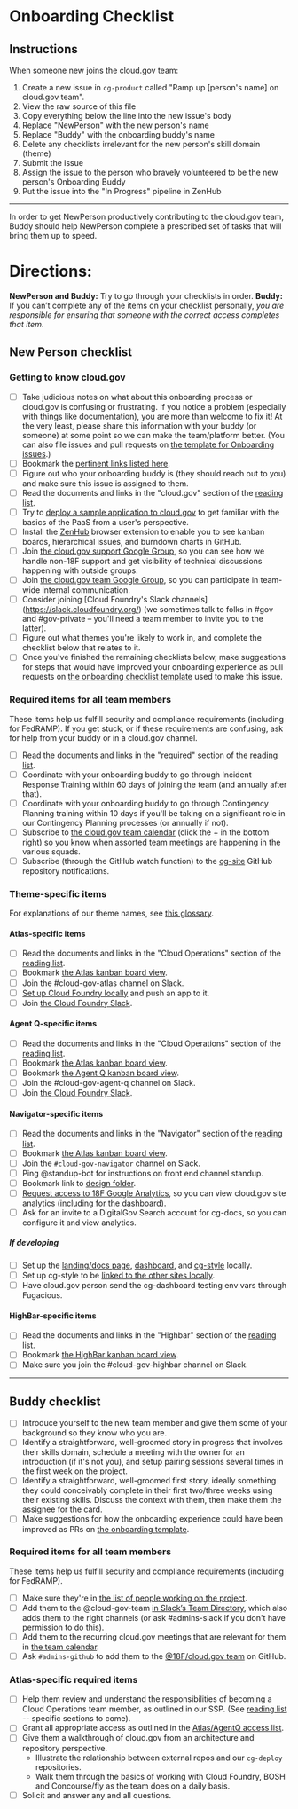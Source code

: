 # Onboarding Checklist

## Instructions

When someone new joins the cloud.gov team:

1. Create a new issue in `cg-product` called "Ramp up [person's name] on cloud.gov team".
2. View the raw source of this file
3. Copy everything below the line into the new issue's body
4. Replace "NewPerson" with the new person's name
5. Replace "Buddy" with the onboarding buddy's name
4. Delete any checklists irrelevant for the new person's skill domain (theme)
5. Submit the issue
6. Assign the issue to the person who bravely volunteered to be the new person's Onboarding Buddy
7. Put the issue into the "In Progress" pipeline in ZenHub

---

In order to get NewPerson productively contributing to the cloud.gov team, Buddy should help NewPerson complete a prescribed set of tasks that will bring them up to speed.

# Directions:
**NewPerson and Buddy:** Try to go through your checklists in order.
**Buddy:** If you can’t complete any of the items on your checklist personally, _you are responsible for ensuring that someone with the correct access completes that item_.

## New Person checklist

### Getting to know cloud.gov
- [ ] Take judicious notes on what about this onboarding process or cloud.gov is confusing or frustrating. If you notice a problem (especially with things like documentation), you are more than welcome to fix it! At the very least, please share this information with your buddy (or someone) at some point so we can make the team/platform better. (You can also file issues and pull requests on [the template for Onboarding issues](https://github.com/18F/cg-product/blob/master/OnboardingChecklist.md).)
- [ ] Bookmark the [pertinent links listed here](https://github.com/18F/cg-product/blob/master/PertinentLinks.md).
- [ ] Figure out who your onboarding buddy is (they should reach out to you) and make sure this issue is assigned to them.
- [ ] Read the documents and links in the "cloud.gov" section of the [reading list](https://github.com/18F/cg-product/blob/master/ReadingList.md).
- [ ] Try to [deploy a sample application to cloud.gov](https://docs.cloud.gov/getting-started/your-first-deploy/) to get familiar with the basics of the PaaS from a user's perspective.
- [ ] Install the [ZenHub](https://zenhub.io) browser extension to enable you to see kanban boards, hierarchical issues, and burndown charts in GitHub.
- [ ] Join [the cloud.gov support Google Group](https://groups.google.com/a/gsa.gov/forum/?hl=en#!forum/cloud-gov-support), so you can see how we handle non-18F support and get visibility of technical discussions happening with outside groups.
- [ ] Join [the cloud.gov team Google Group](https://groups.google.com/a/gsa.gov/forum/?hl=en#!forum/cloud-gov), so you can participate in team-wide internal communication.
- [ ] Consider joining [Cloud Foundry's Slack channels] (https://slack.cloudfoundry.org/) (we sometimes talk to folks in #gov and #gov-private – you'll need a team member to invite you to the latter).
- [ ] Figure out what themes you're likely to work in, and complete the checklist below that relates to it.
- [ ] Once you've finished the remaining checklists below, make suggestions for steps that would have improved your onboarding experience as pull requests on [the onboarding checklist template](https://github.com/18F/cg-product/blob/master/OnboardingChecklist.md) used to make this issue.

### Required items for all team members

These items help us fulfill security and compliance requirements (including for FedRAMP). If you get stuck, or if these requirements are confusing, ask for help from your buddy or in a cloud.gov channel.

- [ ] Read the documents and links in the "required" section of the [reading list](https://github.com/18F/cg-product/blob/master/ReadingList.md).
- [ ] Coordinate with your onboarding buddy to go through Incident Response Training within 60 days of joining the team (and annually after that).
- [ ] Coordinate with your onboarding buddy to go through Contingency Planning training within 10 days if you'll be taking on a significant role in our Contingency Planning processes (or annually if not).
- [ ] Subscribe to [the cloud.gov team calendar](https://calendar.google.com/calendar/embed?src=gsa.gov_0samf7guodi7o2jhdp0ec99aks@group.calendar.google.com&ctz=America/Los_Angeles) (click the + in the bottom right) so you know when assorted team meetings are happening in the various squads.
- [ ] Subscribe (through the GitHub watch function) to the [cg-site](https://github.com/18F/cg-site) GitHub repository notifications.

### Theme-specific items

For explanations of our theme names, see [this glossary](https://github.com/18F/cg-product#sub-teamsthemes-of-work).

#### Atlas-specific items

- [ ] Read the documents and links in the "Cloud Operations" section of the [reading list](https://github.com/18F/cg-product/blob/master/ReadingList.md).
- [ ] Bookmark [the Atlas kanban board view](https://github.com/18F/cg-product#boards?labels=Atlas&showPRs=false).
- [ ] Join the #cloud-gov-atlas channel on Slack.
- [ ] [Set up Cloud Foundry locally](https://docs.cloud.gov/ops/creating-a-local-dev-environment-in-Virtual-Box/) and push an app to it.
- [ ] Join [the Cloud Foundry Slack](http://slack.cloudfoundry.org/).

#### Agent Q-specific items
- [ ] Read the documents and links in the "Cloud Operations" section of the [reading list](https://github.com/18F/cg-product/blob/master/ReadingList.md).
- [ ] Bookmark [the Atlas kanban board view](https://github.com/18F/cg-product#boards?labels=Atlas&showPRs=false).
- [ ] Bookmark [the Agent Q kanban board view](https://github.com/18F/cg-product#boards?labels=AgentQ&showPRs=false).
- [ ] Join the #cloud-gov-agent-q channel on Slack.
- [ ] Join [the Cloud Foundry Slack](http://slack.cloudfoundry.org/).

#### Navigator-specific items

- [ ] Read the documents and links in the "Navigator" section of the [reading list](https://github.com/18F/cg-product/blob/master/ReadingList.md).
- [ ] Bookmark [the Atlas kanban board view](https://github.com/18F/cg-product#boards?labels=Atlas&showPRs=false).
- [ ] Join the `#cloud-gov-navigator` channel on Slack.
- [ ] Ping @standup-bot for instructions on front end channel standup.
- [ ] Bookmark link to [design folder](https://drive.google.com/drive/u/1/folders/0BwLqM4Nicmq-bUt0NjRjclFMUEU).
- [ ] [Request access to 18F Google Analytics](https://handbook.18f.gov/google-analytics/), so you can view cloud.gov site analytics ([including for the dashboard](https://docs.google.com/document/d/1gSbP2ak2a3QLpCZIF_KlbQ2QHE6RjDI-7ZnnrJZvMDE/edit)).
- [ ] Ask for an invite to a DigitalGov Search account for cg-docs, so you can configure it and view analytics.

##### If developing
- [ ] Set up the [landing/docs page](https://github.com/18F/cg-site), [dashboard](https://github.com/18F/cg-dashboard), and [cg-style](https://github.com/18F/cg-style) locally.
- [ ] Set up cg-style to be [linked to the other sites locally](https://github.com/18F/cg-style#development-and-contributing-setup).
- [ ] Have cloud.gov person send the cg-dashboard testing env vars through Fugacious.

#### HighBar-specific items
- [ ] Read the documents and links in the "Highbar" section of the [reading list](https://github.com/18F/cg-product/blob/master/ReadingList.md).
- [ ] Bookmark [the HighBar kanban board view](https://github.com/18F/cg-product#boards?labels=HighBar&showPRs=false).
- [ ] Make sure you join the #cloud-gov-highbar channel on Slack.

---
## Buddy checklist
- [ ] Introduce yourself to the new team member and give them some of your background so they know who you are.
- [ ] Identify a straightforward, well-groomed story in progress that involves their skills domain, schedule a meeting with the owner for an introduction (if it's not you), and setup pairing sessions several times in the first week on the project.
- [ ] Identify a straightforward, well-groomed first story, ideally something they could conceivably complete in their first two/three weeks using their existing skills. Discuss the context with them, then make them the assignee for the card.
- [ ] Make suggestions for how the onboarding experience could have been improved as PRs on [the onboarding template](https://github.com/18F/cg-product/blob/master/OnboardingChecklist.md).

### Required items for all team members

These items help us fulfill security and compliance requirements (including for FedRAMP).

- [ ] Make sure they're in [the list of people working on the project](https://docs.google.com/spreadsheets/d/1mW3tphZ98ExmMxLHPogSpTq8DzYr5Oh8_SHnOTvjRWM/edit#gid=0).
- [ ] Add them to the @cloud-gov-team [in Slack’s Team Directory](https://get.slack.help/hc/en-us/articles/212906697-User-Groups#edit-a-user-group), which also adds them to the right channels (or ask #admins-slack if you don't have permission to do this).
- [ ] Add them to the recurring cloud.gov meetings that are relevant for them in [the team calendar](https://calendar.google.com/calendar/embed?src=gsa.gov_0samf7guodi7o2jhdp0ec99aks@group.calendar.google.com&ctz=America/Los_Angeles).
- [ ] Ask `#admins-github` to add them to the [@18F/cloud.gov team](https://github.com/orgs/18F/teams/cloud-gov) on GitHub.

### Atlas-specific required items

- [ ] Help them review and understand the responsibilities of becoming a Cloud Operations team member, as outlined in our SSP. (See [reading list](https://github.com/18F/cg-product/blob/master/ReadingList.md) -- specific sections to come).
- [ ] Grant all appropriate access as outlined in the [Atlas/AgentQ access list](https://github.com/18F/cg-product/blob/masterAccessList.md). 
- [ ] Give them a walkthrough of cloud.gov from an architecture and repository perspective.
   - Illustrate the relationship between external repos and our `cg-deploy` repositories.
   - Walk them through the basics of working with Cloud Foundry, BOSH and Concourse/fly as the team does on a daily basis.
- [ ] Solicit and answer any and all questions.

